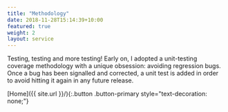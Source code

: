 ```yaml
---
title: "Methodology"
date: 2018-11-28T15:14:39+10:00
featured: true
weight: 2
layout: service
---
```


Testing, testing and more testing! Early on, I adopted a unit-testing coverage methodology with a unique obsession: avoiding regression bugs. Once a bug has been signalled and corrected, a unit test is added in order to avoid hitting it again in any future release.

<!--break-->

[Home]({{ site.url }}/){:.button .button-primary style="text-decoration: none;"}